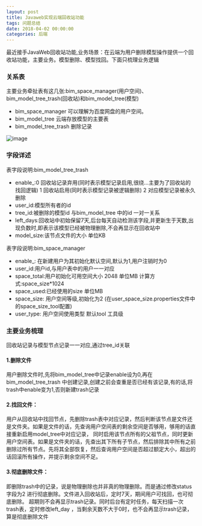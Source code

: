 ```yaml
---
layout: post
title: Javaweb实现云端回收站功能
tags: 问题总结
date: 2018-04-02 00:00:00
categories: 后端
---
```


最近接手JavaWeb回收站功能,业务场景：在云端为用户删除模型操作提供一个回收站功能，主要业务。模型删除、模型找回。下面只梳理业务逻辑

### 关系表

主要业务牵扯表有这几张:bim_space_manager(用户空间)、bim_model_tree_trash(回收站)和bim_model_tree(模型)

* bim_space_manager 可以理解为百度网盘的用户空间。
* bim_model_tree 云端存放模型的主要表
* bim_model_tree_trash 删除记录

![image](https://i.loli.net/2019/06/30/5d1847679e59193960.jpg)

### 字段详述
表字段说明:bim_model_tree_trash

* enable_:0 回收站记录弃用(同时表示模型记录启用,很绕...主要为了回收站的找回逻辑)  1 回收站启用(同时表示模型记录被逻辑删除) 2 对应模型记录被永久删除
* user_id:模型所有者的id
* tree_id:被删除的模型id 与bim_model_tree 中的id 一对一关系
* left_days:回收站中初始保留7天,后台每天自动检测该字段,并更新生于天数,出现负数时,即表示该模型已经被物理删除,不会再显示在回收站中
* model_size:该节点文件的大小   单位KB

表字段说明:bim_space_manager
* enable_: 在新建用户为其初始化默认空间,默认为1,用户注销时为0
* user_id:用户id,与用户表中的用户一一对应
* space_total:用户初始化可用空间大小  2048  单位MB 计算方式:space_size*1024
* space_used:已经使用的size 单位MB
* space_size: 用户空间等级,初始化为2  (在user_space_size.properties文件中的space_size_tool配置)
* user_type: 用户空间使用类型  默认tool 工具级

### 主要业务梳理

回收站记录与模型节点记录一一对应,通过tree_id关联

#### 1.删除文件
用户删除文件时,先将bim_model_tree中记录enable设为0,再在bim_model_tree_trash
中创建记录,创建之前会查重是否已经有该记录,有的话,将trash中enable变为1,否则新建trash记录

#### 2.找回文件：
用户从回收站中找回节点，先删除trash表中对应记录，然后判断该节点是文件还是文件夹。如果是文件的话，先查询用户空间表的剩余空间是否够用，够用的话直接重新启用model_tree中对应记录，
同时启用该节点所有的父祖节点，同时更新用户空间表。如果是文件夹的话，先查出其下所有子节点，然后排除其中所有之前删除过所有节点。先将其全部恢复，然后查询用户空间是否超过额定大小，超出的话回滚所有操作，并提示剩余空间不足。

#### 3.彻底删除文件：
即删除trash中的记录，说是物理删除也并非真的物理删除。而是通过修改status字段为2 进行彻底删除。文件进入回收站后，定时7天，期间用户可找回，也可彻底删除。
超期则不会再显示trash记录。同时后台有定时任务，每天扫描一次trash表，定时修改left_day ，当剩余天数不大于0时，也不会再显示trash记录，算是彻底删除文件